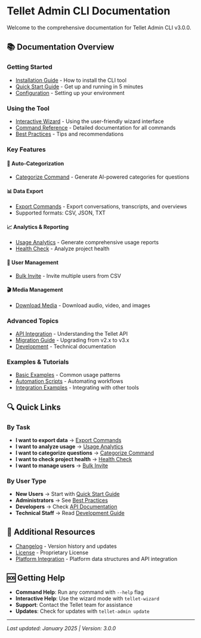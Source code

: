 # Tellet Admin CLI Documentation

Welcome to the comprehensive documentation for Tellet Admin CLI v3.0.0.

## 📚 Documentation Overview

### Getting Started
- [Installation Guide](installation/README.md) - How to install the CLI tool
- [Quick Start Guide](guides/quick-start.md) - Get up and running in 5 minutes
- [Configuration](configuration/README.md) - Setting up your environment

### Using the Tool
- [Interactive Wizard](guides/wizard.md) - Using the user-friendly wizard interface
- [Command Reference](commands/README.md) - Detailed documentation for all commands
- [Best Practices](guides/best-practices.md) - Tips and recommendations

### Key Features

#### 🤖 Auto-Categorization
- [Categorize Command](commands/categorize.md) - Generate AI-powered categories for questions

#### 📊 Data Export
- [Export Commands](commands/export.md) - Export conversations, transcripts, and overviews
- Supported formats: CSV, JSON, TXT

#### 📈 Analytics & Reporting
- [Usage Analytics](commands/usage-analytics.md) - Generate comprehensive usage reports
- [Health Check](commands/health-check.md) - Analyze project health

#### 👥 User Management
- [Bulk Invite](commands/bulk-invite.md) - Invite multiple users from CSV

#### 🎬 Media Management
- [Download Media](commands/download-media.md) - Download audio, video, and images

### Advanced Topics
- [API Integration](api/README.md) - Understanding the Tellet API
- [Migration Guide](guides/migration-v3.md) - Upgrading from v2.x to v3.x
- [Development](development/README.md) - Technical documentation

### Examples & Tutorials
- [Basic Examples](examples/basic-usage.md) - Common usage patterns
- [Automation Scripts](examples/automation.md) - Automating workflows
- [Integration Examples](examples/integration.md) - Integrating with other tools

## 🔍 Quick Links

### By Task
- **I want to export data** → [Export Commands](commands/export.md)
- **I want to analyze usage** → [Usage Analytics](commands/usage-analytics.md)
- **I want to categorize questions** → [Categorize Command](commands/categorize.md)
- **I want to check project health** → [Health Check](commands/health-check.md)
- **I want to manage users** → [Bulk Invite](commands/bulk-invite.md)

### By User Type
- **New Users** → Start with [Quick Start Guide](guides/quick-start.md)
- **Administrators** → See [Best Practices](guides/best-practices.md)
- **Developers** → Check [API Documentation](api/README.md)
- **Technical Staff** → Read [Development Guide](development/README.md)

## 📖 Additional Resources

- [Changelog](../CHANGELOG.md) - Version history and updates
- [License](../LICENSE) - Proprietary License
- [Platform Integration](../CLAUDE.md) - Platform data structures and API integration

## 🆘 Getting Help

- **Command Help**: Run any command with `--help` flag
- **Interactive Help**: Use the wizard mode with `tellet-wizard`
- **Support**: Contact the Tellet team for assistance
- **Updates**: Check for updates with `tellet-admin update`

---

*Last updated: January 2025 | Version: 3.0.0*